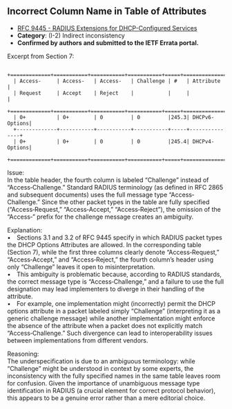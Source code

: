 ## Incorrect Column Name in Table of Attributes

- [RFC 9445 - RADIUS Extensions for DHCP-Configured Services](https://www.rfc-editor.org/rfc/rfc9445)
- **Category**: (I-2) Indirect inconsistency
- **Confirmed by authors and submitted to the IETF Errata portal.**

Excerpt from Section 7:
```
  +=============+===========+===========+===========+=====+===============+
  | Access- 	| Access-   | Access-   | Challenge | #   | Attribute     |
  | Request 	| Accept	| Reject	|       	| 	  |           	  |
  +=============+===========+===========+===========+=====+===============+
  | 0+      	| 0+    	| 0     	| 0     	|245.3| DHCPv6-Options|
  +-------------+-----------+-----------+-----------+-----+---------------+
  | 0+      	| 0+    	| 0     	| 0     	|245.4| DHCPv4-Options|
  +=============+===========+===========+===========+=====+===============+
```

Issue:  
In the table header, the fourth column is labeled “Challenge” instead of “Access‐Challenge.” Standard RADIUS terminology (as defined in RFC 2865 and subsequent documents) uses the full message type “Access‐Challenge.” Since the other packet types in the table are fully specified (“Access‐Request,” “Access‐Accept,” “Access‐Reject”), the omission of the “Access‐” prefix for the challenge message creates an ambiguity.

Explanation:  
• Sections 3.1 and 3.2 of RFC 9445 specify in which RADIUS packet types the DHCP Options Attributes are allowed. In the corresponding table (Section 7), while the first three columns clearly denote “Access‐Request,” “Access‐Accept,” and “Access‐Reject,” the fourth column’s header using only “Challenge” leaves it open to misinterpretation.  
• This ambiguity is problematic because, according to RADIUS standards, the correct message type is “Access‐Challenge,” and a failure to use the full designation may lead implementers to diverge in their handling of the attribute.  
• For example, one implementation might (incorrectly) permit the DHCP options attribute in a packet labeled simply “Challenge” (interpreting it as a generic challenge message) while another implementation might enforce the absence of the attribute when a packet does not explicitly match “Access‐Challenge.” Such divergence can lead to interoperability issues between implementations from different vendors.

Reasoning:  
The underspecification is due to an ambiguous terminology: while “Challenge” might be understood in context by some experts, the inconsistency with the fully specified names in the same table leaves room for confusion. Given the importance of unambiguous message type identification in RADIUS (a crucial element for correct protocol behavior), this appears to be a genuine error rather than a mere editorial choice.
